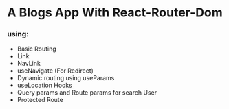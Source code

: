 # A Blogs App With React-Router-Dom


### using:
- Basic Routing
- Link
- NavLink
- useNavigate (For Redirect)
- Dynamic routing using useParams
- useLocation Hooks
- Query params and Route params for search User
- Protected Route